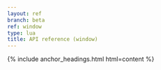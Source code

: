 ```yaml
---
layout: ref
branch: beta
ref: window
type: lua
title: API reference (window)
---
```

{% include anchor_headings.html html=content %}